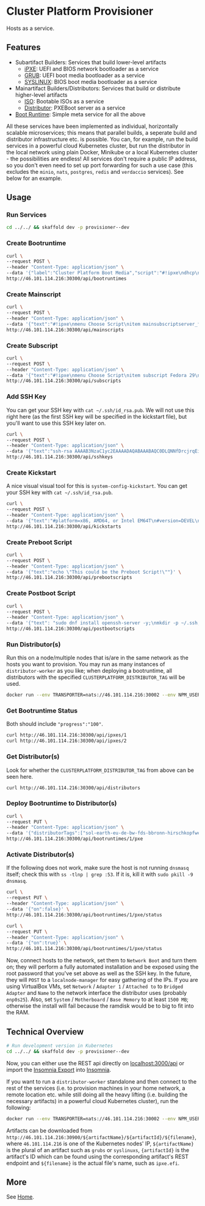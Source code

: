 # Cluster Platform Provisioner

Hosts as a service.

## Features

- Subartifact Builders: Services that build lower-level artifacts
  - [iPXE](./packages/ipxe-manager/src/svc.js): UEFI and BIOS network bootloader as a service
  - [GRUB](./packages/grub-manager/src/svc.js): UEFI boot media bootloader as a service
  - [SYSLINUX](./packages/syslinux-manager/src/svc.js): BIOS boot media bootloader as a service
- Mainartifact Builders/Distributors: Services that build or distribute higher-level artifacts
  - [ISO](./packages/iso-manager/src/svc.js): Bootable ISOs as a service
  - [Distributor](./packages/distributor-manager/src/svc.js): PXEBoot server as a service
- [Boot Runtime](./packages/bootruntime/src/svc.js): Simple meta service for all the above

All these services have been implemented as individual, horizontally scalable microservices; this means that parallel builds, a seperate build and distributor infrastructure etc. is possible. You can, for example, run the build services in a powerful cloud Kubernetes cluster, but run the distributor in the local network using plain Docker, Minikube or a local Kubernetes cluster - the possibilities are endless! All services don't require a public IP address, so you don't even need to set up port forwarding for such a use case (this excludes the `minio`, `nats`, `postgres`, `redis` and `verdaccio` services). See below for an example.

## Usage

### Run Services

```bash
cd ../../ && skaffold dev -p provisioner--dev
```

### Create Bootruntime

```bash
curl \
--request POST \
--header "Content-Type: application/json" \
--data '{"label":"Cluster Platform Boot Media","script":"#!ipxe\ndhcp\nchain http://46.101.114.216:30300/api/mainscripts/1","isoArtifacts":false,"pxeArtifacts":true}' \
http://46.101.114.216:30300/api/bootruntimes
```

### Create Mainscript

```bash
curl \
--request POST \
--header "Content-Type: application/json" \
--data '{"text":"#!ipxe\nmenu Choose Script\nitem mainsubscriptserver_fedora29 Main Sub Script Server Fedora 29\nchoose --default mainsubscriptserver_fedora29 --timeout 3000 server &&  goto ${server}\n:mainsubscriptserver_fedora29\nchain http://46.101.114.216:30300/api/subscripts/1"}' \
http://46.101.114.216:30300/api/mainscripts
```

### Create Subscript

```bash
curl \
--request POST \
--header "Content-Type: application/json" \
--data '{"text":"#!ipxe\nmenu Choose Script\nitem subscript Fedora 29\nchoose --default subscript --timeout 3000 subscript && goto ${subscript}\n:subscript\nset base http://dl.fedoraproject.org/pub/fedora/linux/releases/29/Server/x86_64/os\nkernel ${base}/images/pxeboot/vmlinuz initrd=initrd.img inst.repo=${base} inst.ks=http://46.101.114.216:30300/api/kickstarts/1\ninitrd ${base}/images/pxeboot/initrd.img\nboot\n"}' \
http://46.101.114.216:30300/api/subscripts
```

### Add SSH Key

You can get your SSH key with `cat ~/.ssh/id_rsa.pub`. We will not use this right here (as the first SSH key will be specified in the kickstart file), but you'll want to use this SSH key later on.

```bash
curl \
--request POST \
--header "Content-Type: application/json" \
--data '{"text":"ssh-rsa AAAAB3NzaC1yc2EAAAADAQABAAABAQC0DLQNNfDrcjrqEiIuDXcTWNhO7Hg5eMosrsjW0HDndC+cNjQ+RAMGWEy50PtvTnujXtnl1kXBdzS2dNVmtanBPKt0B4Dl3WmgaO3LNv72Bj2pLnF8ZcSE6WRcvW4TghzRp2akYaNyV2cRID/9nEv6uOXf7aRWGYAxpMYX/JuuIEorY6OshV/OfM5EgPJTWhnD33dy6yeafHproG23PpXRG2hGItEtzSuq6bJohJKZmeP/sila3WSyr40DIojW7d533gys10kDkEa173I762dkbxjIlJC5RyN1xAVIDk3wWATRkDOZzHyeR0ZcSXGJ6/lquhfteHnsaDtdiPnz2f8D pojntfx@linux.fritz.box"}' \
http://46.101.114.216:30300/api/sshkeys
```

### Create Kickstart

A nice visual visual tool for this is `system-config-kickstart`.
You can get your SSH key with `cat ~/.ssh/id_rsa.pub`.

```bash
curl \
--request POST \
--header "Content-Type: application/json" \
--data '{"text":"#platform=x86, AMD64, or Intel EM64T\n#version=DEVEL\n# Keyboard layouts\nkeyboard us\n# Root password\nrootpw --plaintext asdfasdf123$$44\nsshkey --username=root \"ssh-rsa AAAAB3NzaC1yc2EAAAADAQABAAABAQC0DLQNNfDrcjrqEiIuDXcTWNhO7Hg5eMosrsjW0HDndC+cNjQ+RAMGWEy50PtvTnujXtnl1kXBdzS2dNVmtanBPKt0B4Dl3WmgaO3LNv72Bj2pLnF8ZcSE6WRcvW4TghzRp2akYaNyV2cRID/9nEv6uOXf7aRWGYAxpMYX/JuuIEorY6OshV/OfM5EgPJTWhnD33dy6yeafHproG23PpXRG2hGItEtzSuq6bJohJKZmeP/sila3WSyr40DIojW7d533gys10kDkEa173I762dkbxjIlJC5RyN1xAVIDk3wWATRkDOZzHyeR0ZcSXGJ6/lquhfteHnsaDtdiPnz2f8D pojntfx@linux.fritz.box\"\n# System language\nlang en_US\n# Reboot after installation\nreboot\n# System timezone\ntimezone Europe/Berlin\n# Use text mode install\ntext\n# Network information\nnetwork  --bootproto=dhcp --device=enp0s25\n# Use network installation\nurl --url=\"http://dl.fedoraproject.org/pub/fedora/linux/releases/29/Server/x86_64/os\"\n# System authorization information\nauth  --useshadow  --passalgo=sha512\n# Firewall configuration\nfirewall --disabled\n# SELinux configuration\nselinux --enforcing\n# Do not configure the X Window System\nskipx\n\n# System bootloader configuration\nbootloader --location=mbr\n# Clear the Master Boot Record\nzerombr\n# Partition clearing information\nclearpart --all\n# Disk partitioning information\npart /boot --asprimary --fstype=\"ext4\" --size=512\npart / --asprimary --fstype=\"ext4\" --grow --size=1\n\n%pre\ncurl http://46.101.114.216:30300/api/prebootscripts/1 | bash\n%end\n\n%post\ncurl http://46.101.114.216:30300/api/postbootscripts/1 | bash\n%end\n\n%packages\n@standard\n\n%end\n"}' \
http://46.101.114.216:30300/api/kickstarts
```

### Create Preboot Script

```bash
curl \
--request POST \
--header "Content-Type: application/json" \
--data '{"text":"echo \"This could be the Preboot Script!\""}' \
http://46.101.114.216:30300/api/prebootscripts
```

### Create Postboot Script

```bash
curl \
--request POST \
--header "Content-Type: application/json" \
--data '{"text": "sudo dnf install openssh-server -y;\nmkdir -p ~/.ssh;\nsystemctl enable sshd;\nip=$(echo $(ip -4 addr show | grep -Eo \"inet (addr:)?([0-9]*\\.){3}[0-9]*\" | grep -Eo \"([0-9]*\\.){3}[0-9]*\" | grep -v \"127.0.0.1\") | cut -d \" \" -f 1);\ncurl --request POST \"http://46.101.114.216:30300/api/localnodes?ip=${ip}&tag=sol-earth-eu-de-bw-fds-bbronn-hirschkopfweg-8-pojtinger-felicitas-local\"\n"}' \
http://46.101.114.216:30300/api/postbootscripts
```

### Run Distributor(s)

Run this on a node/multiple nodes that is/are in the same network as the hosts you want to provision. You may run as many instances of `distributor-worker` as you like; when deploying a bootruntime, all distributors with the specified `CLUSTERPLATFORM_DISTRIBUTOR_TAG` will be used.

```bash
docker run --env TRANSPORTER=nats://46.101.114.216:30002 --env NPM_USER=verdaccio-user --env NPM_PASS=verdaccio-password --env NPM_EMAIL=verdaccio-user@example.com --env NPM_REGISTRY=http://46.101.114.216:30004 --env CLUSTERPLATFORM_DISTRIBUTOR_TAG=sol-earth-eu-de-bw-fds-bbronn-hirschkopfweg-8-pojtinger-felicitas-local --cap-add=NET_ADMIN --net=host registry.gitlab.com/clusterplatform/clusterplatform/distributor-worker:9a4392e-dirty
```

### Get Bootruntime Status

Both should include `"progress":"100"`.

```bash
curl http://46.101.114.216:30300/api/ipxes/1
curl http://46.101.114.216:30300/api/ipxes/2
```

### Get Distributor(s)

Look for whether the `CLUSTERPLATFORM_DISTRIBUTOR_TAG` from above can be seen here.

```bash
curl http://46.101.114.216:30300/api/distributors
```

### Deploy Bootruntime to Distributor(s)

```bash
curl \
--request PUT \
--header "Content-Type: application/json" \
--data '{"distributorTags":["sol-earth-eu-de-bw-fds-bbronn-hirschkopfweg-8-pojtinger-felicitas-local"],"device":"enp0s25","range":"192.168.178.1"}' \
http://46.101.114.216:30300/api/bootruntimes/1/pxe
```

### Activate Distributor(s)

If the following does not work, make sure the host is not running `dnsmasq` itself; check this with `ss -tlnp | grep :53`. If it is, kill it with `sudo pkill -9 dnsmasq`.

```bash
curl \
--request PUT \
--header "Content-Type: application/json" \
--data '{"on":false}' \
http://46.101.114.216:30300/api/bootruntimes/1/pxe/status
```

```bash
curl \
--request PUT \
--header "Content-Type: application/json" \
--data '{"on":true}' \
http://46.101.114.216:30300/api/bootruntimes/1/pxe/status
```

Now, connect hosts to the network, set them to `Network Boot` and turn them on; they will perform a fully automated installation and be exposed using the root password that you've set above as well as the SSH key. In the future, they will `POST` to a `localnode-manager` for easy gathering of the IPs.
If you are using VirtualBox VMs, set `Network` / `Adapter 1` / `Attached to` to `Bridged Adapter` and `Name` to the network interface the distributor uses (probably `enp0s25`). Also, set `System` / `Motherboard` / `Base Memory` to at least `1500 MB`; otherwise the install will fail because the ramdisk would be to big to fit into the RAM.

## Technical Overview

```bash
# Run development version in Kubernetes
cd ../../ && skaffold dev -p provisioner--dev
```

Now, you can either use the REST api directly on [localhost:3000/api](http://localhost:3000/api) or import the [Insomnia Export](./packages/insomnia/src/workspace.json) into [Insomnia](https://insomnia.rest/).

If you want to run a `distributor-worker` standalone and then connect to the rest of the services (i.e. to provision machines in your home network, a remote location etc. while still doing all the heavy lifting (i.e. building the necessary artifacts) in a powerful cloud Kubernetes cluster), run the following:

```bash
docker run --env TRANSPORTER=nats://46.101.114.216:30002 --env NPM_USER=verdaccio-user --env NPM_PASS=verdaccio-password --env NPM_EMAIL=verdaccio-user@example.com --env NPM_REGISTRY=http://46.101.114.216:30004 --env CLUSTERPLATFORM_DISTRIBUTOR_TAG=sol-earth-eu-de-bw-fds-bbronn-hirschkopfweg-8-pojtinger-felicitas-local --cap-add=NET_ADMIN --net=host registry.gitlab.com/clusterplatform/clusterplatform/distributor-worker:9a4392e-dirty
```

Artifacts can be downloaded from `http://46.101.114.216:30900/${artifactName}/${artifactId}/${filename}`, where `46.101.114.216` is one of the Kubernetes nodes' IP, `${artifactName}` is the plural of an artifact such as `grubs` or `syslinuxs`, `{artifactId}` is the artifact's ID which can be found using the corresponding artifact's REST endpoint and `${filename}` is the actual file's name, such as `ipxe.efi`.

## More

See [Home](../site/src/index.md).
